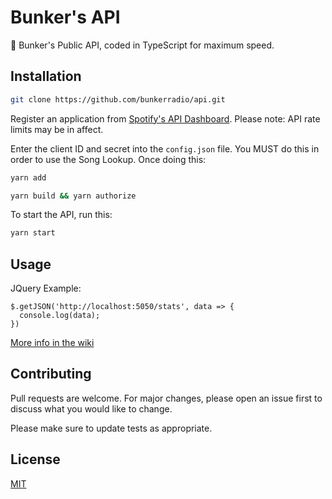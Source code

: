 # Bunker's API

🔌 Bunker's Public API, coded in TypeScript for maximum speed.

## Installation

```bash
git clone https://github.com/bunkerradio/api.git
```

Register an application from [Spotify's API Dashboard](https://developer.spotify.com/dashboard/login). Please note: API rate limits may be in affect.

Enter the client ID and secret into the `config.json` file. You MUST do this in order to use the Song Lookup. Once doing this:

```bash
yarn add
```

```bash
yarn build && yarn authorize
```

To start the API, run this:

```bash
yarn start
```

## Usage

JQuery Example:

```jQuery
$.getJSON('http://localhost:5050/stats', data => {
  console.log(data);
})
```

[More info in the wiki](https://github.com/bunkerradio/api/wiki)

## Contributing

Pull requests are welcome. For major changes, please open an issue first to discuss what you would like to change.

Please make sure to update tests as appropriate.

## License

[MIT](https://choosealicense.com/licenses/mit/)
